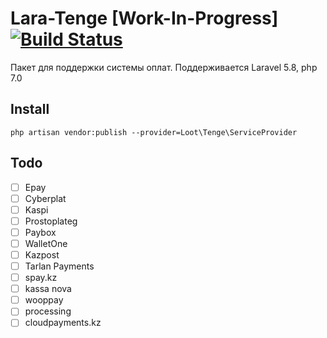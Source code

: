 # Lara-Tenge [Work-In-Progress] [![Build Status](https://travis-ci.org/Lootjs/lara-tenge.svg?branch=dev)](https://travis-ci.org/Lootjs/lara-tenge)
Пакет для поддержки системы оплат. Поддерживается Laravel 5.8, php 7.0
## Install
``php artisan vendor:publish --provider=Loot\Tenge\ServiceProvider``
## Todo
- [ ] Epay
- [ ] Cyberplat
- [ ] Kaspi
- [ ] Prostoplateg
- [ ] Paybox
- [ ] WalletOne
- [ ] Kazpost
- [ ] Tarlan Payments
- [ ] spay.kz
- [ ] kassa nova
- [ ] wooppay
- [ ] processing
- [ ] cloudpayments.kz

